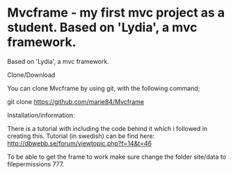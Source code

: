 
Mvcframe - my first mvc project as a student. Based on 'Lydia', a mvc framework. 
=================================================================


Based on 'Lydia', a mvc framework. 


Clone/Download 

You can clone Mvcframe by using git, with the following command;


git clone https://github.com/marie84/Mvcframe


Installation/information:

There is a tutorial with including the code behind it which i followed in creating this. Tutorial (in swedish) can be
find here: http://dbwebb.se/forum/viewtopic.php?f=14&t=46 

To be able to get the frame to work make sure change the folder site/data to filepermissions 777.

 









